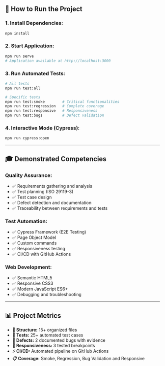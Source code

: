 ## 🚀 **How to Run the Project**

### **1. Install Dependencies:**
```bash
npm install
```

### **2. Start Application:**
```bash
npm run serve
# Application available at http://localhost:3000
```

### **3. Run Automated Tests:**
```bash
# All tests
npm run test:all

# Specific tests
npm run test:smoke        # Critical functionalities
npm run test:regression   # Complete coverage
npm run test:responsive   # Responsiveness
npm run test:bugs         # Defect validation
```

### **4. Interactive Mode (Cypress):**
```bash
npm run cypress:open
```

---

## 🎓 **Demonstrated Competencies**

### **Quality Assurance:**
- ✅ Requirements gathering and analysis
- ✅ Test planning (ISO 29119-3)
- ✅ Test case design
- ✅ Defect detection and documentation
- ✅ Traceability between requirements and tests

### **Test Automation:**
- ✅ Cypress Framework (E2E Testing)
- ✅ Page Object Model
- ✅ Custom commands
- ✅ Responsiveness testing
- ✅ CI/CD with GitHub Actions

### **Web Development:**
- ✅ Semantic HTML5
- ✅ Responsive CSS3
- ✅ Modern JavaScript ES6+
- ✅ Debugging and troubleshooting

---



## 📊 **Project Metrics**

- **📁 Structure:** 15+ organized files
- **🧪 Tests:** 25+ automated test cases  
- **🐛 Defects:** 2 documented bugs with evidence
- **📱 Responsiveness:** 3 tested breakpoints
- **⚡ CI/CD:** Automated pipeline on GitHub Actions
- **📋 Coverage:** Smoke, Regression, Bug Validation and Responsive